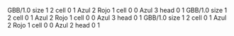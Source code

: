 <gs-board without-header> GBB/1.0
size 1 2
cell 0 1 Azul 2 Rojo 1 
cell 0 0 Azul 3 
head 0 1
 </gs-board>
<gs-board without-header> GBB/1.0
size 1 2
cell 0 1 Azul 2 Rojo 1 
cell 0 0 Azul 3 
head 0 1
 </gs-board>
<gs-board without-header> GBB/1.0
size 1 2
cell 0 1 Azul 2 Rojo 1 
cell 0 0 Azul 2 
head 0 1 </gs-board>